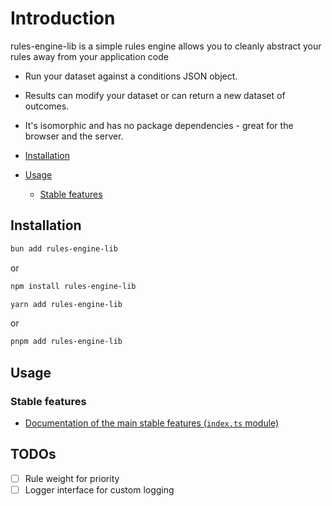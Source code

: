 # Introduction

rules-engine-lib is a simple rules engine allows you to cleanly abstract your rules away from your application code

- Run your dataset against a conditions JSON object.
- Results can modify your dataset or can return a new dataset of outcomes.
- It's isomorphic and has no package dependencies - great for the browser and the server.

- [Installation](#installation)
- [Usage](#usage)
  - [Stable features](#stable-features)

## Installation

````bash
bun add rules-engine-lib
````

or

```bash
npm install rules-engine-lib
```

```bash
yarn add rules-engine-lib
```

or

```bash
pnpm add rules-engine-lib
```

## Usage

### Stable features

- [Documentation of the main stable features (`index.ts` module)](index.md)

## TODOs

- [ ] Rule weight for priority
- [ ] Logger interface for custom logging
